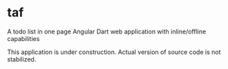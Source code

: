 # taf
A todo list in one page Angular Dart web application with inline/offline capabilities

This application is under construction.
Actual version of source code is not stabilized.
